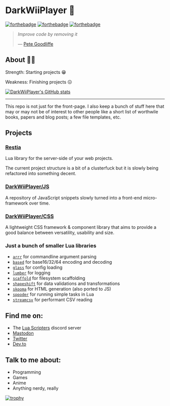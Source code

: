 # DarkWiiPlayer 💜

[![forthebadge](https://forthebadge.com/images/badges/kinda-sfw.svg)](https://forthebadge.com)
[![forthebadge](https://forthebadge.com/images/badges/powered-by-oxygen.svg)](https://forthebadge.com)
[![forthebadge](https://forthebadge.com/images/badges/uses-badges.svg)](https://forthebadge.com)

> *Improve code by removing it*
>
> — [Pete Goodliffe](https://97-things-every-x-should-know.gitbooks.io/97-things-every-programmer-should-know/content/en/thing_39/)

## About 🦈🥚

Strength: Starting projects 😁

Weakness: Finishing projects 😖

[![DarkWiiPlayer's GitHub stats](https://github-readme-stats.vercel.app/api?username=darkwiiplayer)](https://github.com/DarkWiiPlayer?tab=repositories)

-----

This repo is not just for the front-page.
I also keep a bunch of stuff here that may or may not be of interest to other
people like a short list of worthwile books, papers and blog posts;
a few file templates, etc.

## Projects

### [Restia](https://github.com/darkwiiplayer/restia)

Lua library for the server-side of your web projects.

The current project structure is a bit of a clusterfuck but it is slowly being
refactored into something decent.

### [DarkWiiPlayer/JS](https://darkwiiplayer.github.io/js/)

A repository of JavaScript snippets slowly turned into a front-end
micro-framework over time.

### [DarkWiiPlayer/CSS](https://darkwiiplayer.github.io/css)

A lightweight CSS framework & component library that aims to provide a good
balance between versatility, usability and size.

### Just a bunch of smaller Lua libraries

- [`arrr`](https://github.com/DarkWiiPlayer/arrr) for commandline argument parsing
- [`based`](https://github.com/DarkWiiPlayer/based) for base16/32/64 encoding and decoding
- [`glass`](https://github.com/DarkWiiPlayer/glass) for config loading
- [`lumber`](https://github.com/DarkWiiPlayer/lumber) for logging
- [`scaffold`](https://github.com/DarkWiiPlayer/scaffold) for filesystem scaffolding
- [`shapeshift`](https://github.com/DarkWiiPlayer/shapeshift) for data validations and transformations
- [`skooma`](https://github.com/DarkWiiPlayer/skooma) for HTML generation (also ported to JS)
- [`spooder`](https://github.com/darkwiiplayer/spooder) for running simple tasks in Lua
- [`streamcsv`](https://github.com/DarkWiiPlayer/streamcsv) for performant CSV reading

## Find me on:

- The [Lua Scripters](https://discord.gg/7wu7ZsW) discord server
- [Mastodon](https://tech.lgbt/@darkwiiplayer)
- [Twitter](https://twitter.com/DarkWiiPlayer)
- [Dev.to](https://dev.to/darkwiiplayer)

## Talk to me about:

- Programming
- Games
- Anime
- Anything nerdy, really

[![trophy](https://github-profile-trophy.vercel.app/?username=darkwiiplayer)](https://github.com/DarkWiiPlayer?tab=repositories)
